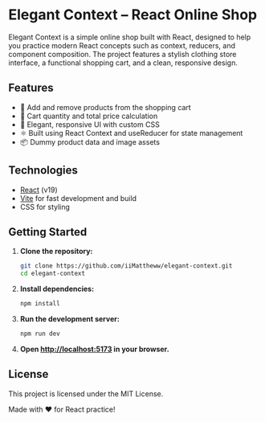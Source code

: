 # Elegant Context – React Online Shop

Elegant Context is a simple online shop built with React, designed to help you practice modern React concepts such as context, reducers, and component composition. The project features a stylish clothing store interface, a functional shopping cart, and a clean, responsive design.

## Features

-   🛒 Add and remove products from the shopping cart
-   🧮 Cart quantity and total price calculation
-   🎨 Elegant, responsive UI with custom CSS
-   ⚛️ Built using React Context and useReducer for state management
-   📦 Dummy product data and image assets

## Technologies

-   [React](https://react.dev/) (v19)
-   [Vite](https://vitejs.dev/) for fast development and build
-   CSS for styling

## Getting Started

1. **Clone the repository:**

    ```sh
    git clone https://github.com/iiMattheww/elegant-context.git
    cd elegant-context

    ```

2. **Install dependencies:**

    ```sh
    npm install
    ```

3. **Run the development server:**

    ```sh
    npm run dev
    ```

4. **Open [http://localhost:5173](http://localhost:5173) in your browser.**

## License

This project is licensed under the MIT License.

Made with ❤️ for React practice!
